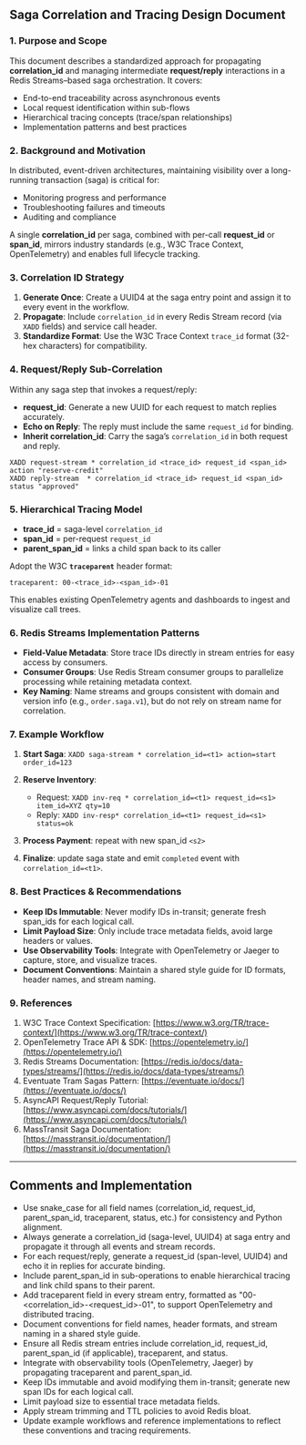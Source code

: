 ## Saga Correlation and Tracing Design Document

### 1. Purpose and Scope

This document describes a standardized approach for propagating **correlation\_id** and managing intermediate **request/reply** interactions in a Redis Streams–based saga orchestration. It covers:

* End-to-end traceability across asynchronous events
* Local request identification within sub-flows
* Hierarchical tracing concepts (trace/span relationships)
* Implementation patterns and best practices

### 2. Background and Motivation

In distributed, event-driven architectures, maintaining visibility over a long-running transaction (saga) is critical for:

* Monitoring progress and performance
* Troubleshooting failures and timeouts
* Auditing and compliance

A single **correlation\_id** per saga, combined with per-call **request\_id** or **span\_id**, mirrors industry standards (e.g., W3C Trace Context, OpenTelemetry) and enables full lifecycle tracking.

### 3. Correlation ID Strategy

1. **Generate Once**: Create a UUID4 at the saga entry point and assign it to every event in the workflow.
2. **Propagate**: Include `correlation_id` in every Redis Stream record (via `XADD` fields) and service call header.
3. **Standardize Format**: Use the W3C Trace Context `trace_id` format (32-hex characters) for compatibility.

### 4. Request/Reply Sub-Correlation

Within any saga step that invokes a request/reply:

* **request\_id**: Generate a new UUID for each request to match replies accurately.
* **Echo on Reply**: The reply must include the same `request_id` for binding.
* **Inherit correlation\_id**: Carry the saga’s `correlation_id` in both request and reply.

```redis
XADD request-stream * correlation_id <trace_id> request_id <span_id> action "reserve-credit"
XADD reply-stream  * correlation_id <trace_id> request_id <span_id> status "approved"
```

### 5. Hierarchical Tracing Model

* **trace\_id** = saga-level `correlation_id`
* **span\_id** = per-request `request_id`
* **parent\_span\_id** = links a child span back to its caller

Adopt the W3C **`traceparent`** header format:

```
traceparent: 00-<trace_id>-<span_id>-01
```

This enables existing OpenTelemetry agents and dashboards to ingest and visualize call trees.

### 6. Redis Streams Implementation Patterns

* **Field-Value Metadata**: Store trace IDs directly in stream entries for easy access by consumers.
* **Consumer Groups**: Use Redis Stream consumer groups to parallelize processing while retaining metadata context.
* **Key Naming**: Name streams and groups consistent with domain and version info (e.g., `order.saga.v1`), but do not rely on stream name for correlation.

### 7. Example Workflow

1. **Start Saga**: `XADD saga-stream * correlation_id=<t1> action=start order_id=123`
2. **Reserve Inventory**:

   * Request: `XADD inv-req * correlation_id=<t1> request_id=<s1> item_id=XYZ qty=10`
   * Reply:  `XADD inv-resp* correlation_id=<t1> request_id=<s1> status=ok`
3. **Process Payment**: repeat with new span\_id `<s2>`
4. **Finalize**: update saga state and emit `completed` event with `correlation_id=<t1>`.

### 8. Best Practices & Recommendations

* **Keep IDs Immutable**: Never modify IDs in-transit; generate fresh span\_ids for each logical call.
* **Limit Payload Size**: Only include trace metadata fields, avoid large headers or values.
* **Use Observability Tools**: Integrate with OpenTelemetry or Jaeger to capture, store, and visualize traces.
* **Document Conventions**: Maintain a shared style guide for ID formats, header names, and stream naming.

### 9. References

1. W3C Trace Context Specification: [https://www.w3.org/TR/trace-context/](https://www.w3.org/TR/trace-context/)
2. OpenTelemetry Trace API & SDK: [https://opentelemetry.io/](https://opentelemetry.io/)
3. Redis Streams Documentation: [https://redis.io/docs/data-types/streams/](https://redis.io/docs/data-types/streams/)
4. Eventuate Tram Sagas Pattern: [https://eventuate.io/docs/](https://eventuate.io/docs/)
5. AsyncAPI Request/Reply Tutorial: [https://www.asyncapi.com/docs/tutorials/](https://www.asyncapi.com/docs/tutorials/)
6. MassTransit Saga Documentation: [https://masstransit.io/documentation/](https://masstransit.io/documentation/)

---

## Comments and Implementation

* Use snake_case for all field names (correlation_id, request_id, parent_span_id, traceparent, status, etc.) for consistency and Python alignment.
* Always generate a correlation_id (saga-level, UUID4) at saga entry and propagate it through all events and stream records.
* For each request/reply, generate a request_id (span-level, UUID4) and echo it in replies for accurate binding.
* Include parent_span_id in sub-operations to enable hierarchical tracing and link child spans to their parent.
* Add traceparent field in every stream entry, formatted as "00-<correlation_id>-<request_id>-01", to support OpenTelemetry and distributed tracing.
* Document conventions for field names, header formats, and stream naming in a shared style guide.
* Ensure all Redis stream entries include correlation_id, request_id, parent_span_id (if applicable), traceparent, and status.
* Integrate with observability tools (OpenTelemetry, Jaeger) by propagating traceparent and parent_span_id.
* Keep IDs immutable and avoid modifying them in-transit; generate new span IDs for each logical call.
* Limit payload size to essential trace metadata fields.
* Apply stream trimming and TTL policies to avoid Redis bloat.
* Update example workflows and reference implementations to reflect these conventions and tracing requirements.
